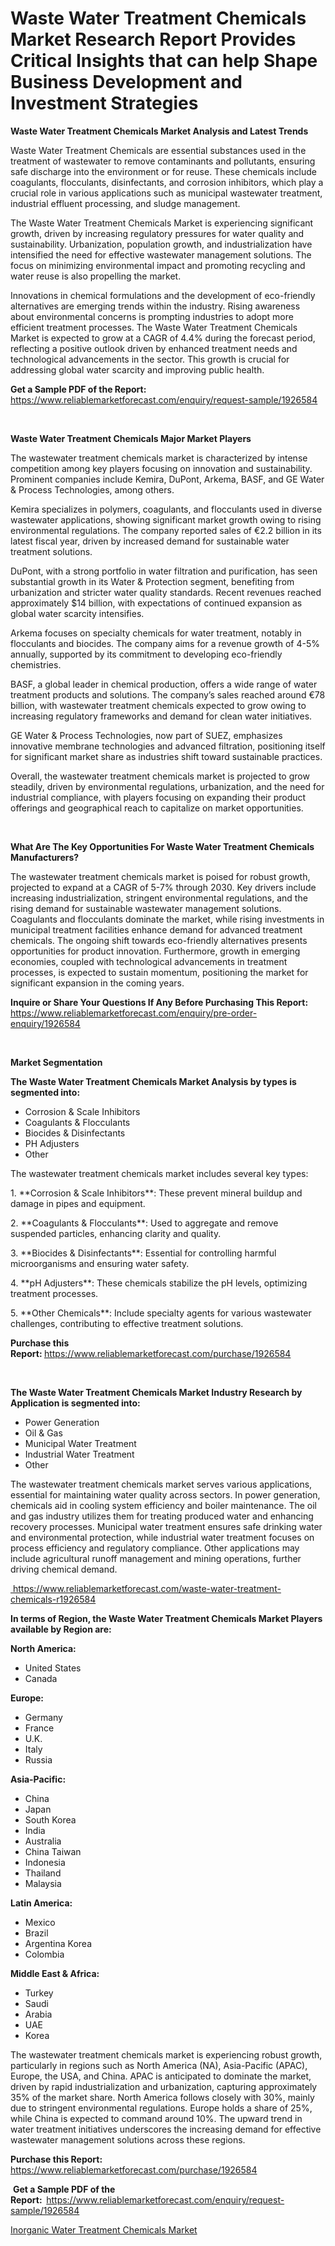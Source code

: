 <p><h1>Waste Water Treatment Chemicals Market Research Report Provides Critical Insights that can help Shape Business Development and Investment Strategies</h1></p><p><strong>Waste Water Treatment Chemicals Market Analysis and Latest Trends</strong></p>
<p><p>Waste Water Treatment Chemicals are essential substances used in the treatment of wastewater to remove contaminants and pollutants, ensuring safe discharge into the environment or for reuse. These chemicals include coagulants, flocculants, disinfectants, and corrosion inhibitors, which play a crucial role in various applications such as municipal wastewater treatment, industrial effluent processing, and sludge management.</p><p>The Waste Water Treatment Chemicals Market is experiencing significant growth, driven by increasing regulatory pressures for water quality and sustainability. Urbanization, population growth, and industrialization have intensified the need for effective wastewater management solutions. The focus on minimizing environmental impact and promoting recycling and water reuse is also propelling the market.</p><p>Innovations in chemical formulations and the development of eco-friendly alternatives are emerging trends within the industry. Rising awareness about environmental concerns is prompting industries to adopt more efficient treatment processes. The Waste Water Treatment Chemicals Market is expected to grow at a CAGR of 4.4% during the forecast period, reflecting a positive outlook driven by enhanced treatment needs and technological advancements in the sector. This growth is crucial for addressing global water scarcity and improving public health.</p></p>
<p><strong>Get a Sample PDF of the Report:&nbsp;</strong> <a href="https://www.reliablemarketforecast.com/enquiry/request-sample/1926584?utm_campaign=2479&utm_medium=2&utm_source=Github&utm_content=ia&utm_term=28032025&utm_id=waste-water-treatment-chemicals">https://www.reliablemarketforecast.com/enquiry/request-sample/1926584</a></p>
<p>&nbsp;</p>
<p><strong>Waste Water Treatment Chemicals Major Market Players</strong></p>
<p><p>The wastewater treatment chemicals market is characterized by intense competition among key players focusing on innovation and sustainability. Prominent companies include Kemira, DuPont, Arkema, BASF, and GE Water & Process Technologies, among others. </p><p>Kemira specializes in polymers, coagulants, and flocculants used in diverse wastewater applications, showing significant market growth owing to rising environmental regulations. The company reported sales of €2.2 billion in its latest fiscal year, driven by increased demand for sustainable water treatment solutions.</p><p>DuPont, with a strong portfolio in water filtration and purification, has seen substantial growth in its Water & Protection segment, benefiting from urbanization and stricter water quality standards. Recent revenues reached approximately $14 billion, with expectations of continued expansion as global water scarcity intensifies.</p><p>Arkema focuses on specialty chemicals for water treatment, notably in flocculants and biocides. The company aims for a revenue growth of 4-5% annually, supported by its commitment to developing eco-friendly chemistries.</p><p>BASF, a global leader in chemical production, offers a wide range of water treatment products and solutions. The company’s sales reached around €78 billion, with wastewater treatment chemicals expected to grow owing to increasing regulatory frameworks and demand for clean water initiatives.</p><p>GE Water & Process Technologies, now part of SUEZ, emphasizes innovative membrane technologies and advanced filtration, positioning itself for significant market share as industries shift toward sustainable practices.</p><p>Overall, the wastewater treatment chemicals market is projected to grow steadily, driven by environmental regulations, urbanization, and the need for industrial compliance, with players focusing on expanding their product offerings and geographical reach to capitalize on market opportunities.</p></p>
<p>&nbsp;</p>
<p><strong>What Are The Key Opportunities For Waste Water Treatment Chemicals Manufacturers?</strong></p>
<p><p>The wastewater treatment chemicals market is poised for robust growth, projected to expand at a CAGR of 5-7% through 2030. Key drivers include increasing industrialization, stringent environmental regulations, and the rising demand for sustainable wastewater management solutions. Coagulants and flocculants dominate the market, while rising investments in municipal treatment facilities enhance demand for advanced treatment chemicals. The ongoing shift towards eco-friendly alternatives presents opportunities for product innovation. Furthermore, growth in emerging economies, coupled with technological advancements in treatment processes, is expected to sustain momentum, positioning the market for significant expansion in the coming years.</p></p>
<p><strong>Inquire or Share Your Questions If Any Before Purchasing This Report:</strong> <a href="https://www.reliablemarketforecast.com/enquiry/pre-order-enquiry/1926584?utm_campaign=2479&utm_medium=2&utm_source=Github&utm_content=ia&utm_term=28032025&utm_id=waste-water-treatment-chemicals">https://www.reliablemarketforecast.com/enquiry/pre-order-enquiry/1926584</a></p>
<p>&nbsp;</p>
<p><strong>Market Segmentation</strong></p>
<p><strong>The Waste Water Treatment Chemicals Market Analysis by types is segmented into:</strong></p>
<p><ul><li>Corrosion & Scale Inhibitors</li><li>Coagulants & Flocculants</li><li>Biocides & Disinfectants</li><li>PH Adjusters</li><li>Other</li></ul></p>
<p><p>The wastewater treatment chemicals market includes several key types: </p><p>1. **Corrosion & Scale Inhibitors**: These prevent mineral buildup and damage in pipes and equipment.</p><p>2. **Coagulants & Flocculants**: Used to aggregate and remove suspended particles, enhancing clarity and quality.</p><p>3. **Biocides & Disinfectants**: Essential for controlling harmful microorganisms and ensuring water safety.</p><p>4. **pH Adjusters**: These chemicals stabilize the pH levels, optimizing treatment processes.</p><p>5. **Other Chemicals**: Include specialty agents for various wastewater challenges, contributing to effective treatment solutions.</p></p>
<p><strong>Purchase this Report:&nbsp;</strong><a href="https://www.reliablemarketforecast.com/purchase/1926584?utm_campaign=2479&utm_medium=2&utm_source=Github&utm_content=ia&utm_term=28032025&utm_id=waste-water-treatment-chemicals">https://www.reliablemarketforecast.com/purchase/1926584</a></p>
<p>&nbsp;</p>
<p><strong>The Waste Water Treatment Chemicals Market Industry Research by Application is segmented into:</strong></p>
<p><ul><li>Power Generation</li><li>Oil & Gas</li><li>Municipal Water Treatment</li><li>Industrial Water Treatment</li><li>Other</li></ul></p>
<p><p>The wastewater treatment chemicals market serves various applications, essential for maintaining water quality across sectors. In power generation, chemicals aid in cooling system efficiency and boiler maintenance. The oil and gas industry utilizes them for treating produced water and enhancing recovery processes. Municipal water treatment ensures safe drinking water and environmental protection, while industrial water treatment focuses on process efficiency and regulatory compliance. Other applications may include agricultural runoff management and mining operations, further driving chemical demand.</p></p>
<p><a href="https://www.reliablemarketforecast.com/waste-water-treatment-chemicals-r1926584?utm_campaign=2479&utm_medium=2&utm_source=Github&utm_content=ia&utm_term=28032025&utm_id=waste-water-treatment-chemicals">&nbsp;https://www.reliablemarketforecast.com/waste-water-treatment-chemicals-r1926584</a></p>
<p><strong>In terms of Region, the Waste Water Treatment Chemicals Market Players available by Region are:</strong></p>
<p>
    <p> <strong> North America: </strong>
        <ul>
            <li>United States</li>
            <li>Canada</li>
        </ul>
        </p> 
    <p> <strong> Europe: </strong>
        <ul>
            <li>Germany</li>
            <li>France</li>
            <li>U.K.</li>
            <li>Italy</li>
            <li>Russia</li>
        </ul>
        </p> 
    <p> <strong> Asia-Pacific: </strong>
        <ul>
            <li>China</li>
            <li>Japan</li>
            <li>South Korea</li>
            <li>India</li>
            <li>Australia</li>
            <li>China Taiwan</li>
            <li>Indonesia</li>
            <li>Thailand</li>
            <li>Malaysia</li>
        </ul>
        </p> 
    <p> <strong> Latin America: </strong>
        <ul>
            <li>Mexico</li>
            <li>Brazil</li>
            <li>Argentina Korea</li>
            <li>Colombia</li>
        </ul>
        </p> 
    <p> <strong> Middle East & Africa: </strong>
        <ul>
            <li>Turkey</li>
            <li>Saudi</li>
            <li>Arabia</li>
            <li>UAE</li>
            <li>Korea</li>
        </ul>
    </p>
    </p>
<p><p>The wastewater treatment chemicals market is experiencing robust growth, particularly in regions such as North America (NA), Asia-Pacific (APAC), Europe, the USA, and China. APAC is anticipated to dominate the market, driven by rapid industrialization and urbanization, capturing approximately 35% of the market share. North America follows closely with 30%, mainly due to stringent environmental regulations. Europe holds a share of 25%, while China is expected to command around 10%. The upward trend in water treatment initiatives underscores the increasing demand for effective wastewater management solutions across these regions.</p></p>
<p><strong>Purchase this Report: </strong><a href="https://www.reliablemarketforecast.com/purchase/1926584?utm_campaign=2479&utm_medium=2&utm_source=Github&utm_content=ia&utm_term=28032025&utm_id=waste-water-treatment-chemicals">https://www.reliablemarketforecast.com/purchase/1926584</a></p>
<p>&nbsp;<strong>Get a Sample PDF of the Report:&nbsp;&nbsp;</strong><a href="https://www.reliablemarketforecast.com/enquiry/request-sample/1926584?utm_campaign=2479&utm_medium=2&utm_source=Github&utm_content=ia&utm_term=28032025&utm_id=waste-water-treatment-chemicals">https://www.reliablemarketforecast.com/enquiry/request-sample/1926584</a></p>
<p><strong></strong></p>
<p><p><a href="https://github.com/lizamflotow/Market-Research-Report-List-1/blob/main/inorganic-water-treatment-chemicals-market.md?utm_campaign=2479&utm_medium=2&utm_source=Github&utm_content=ia&utm_term=28032025&utm_id=waste-water-treatment-chemicals">Inorganic Water Treatment Chemicals Market</a></p></p>